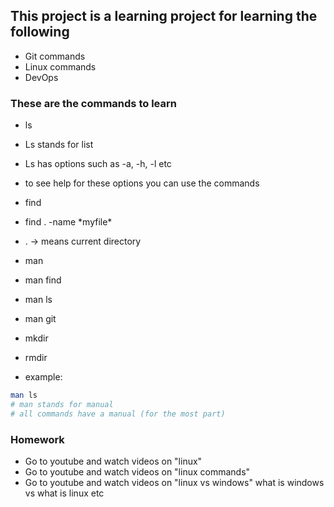 ## This project is a learning project for learning the following

* Git commands
* Linux commands
* DevOps

### These are the commands to learn

* ls
* Ls stands for list
* Ls has options such as -a, -h, -l etc
* to see help for these options you can use the commands

* find
* find . -name \*myfile\*
* . -> means current directory

* man
* man find
* man ls
* man git

* mkdir
* rmdir

- example:

```bash
man ls 
# man stands for manual
# all commands have a manual (for the most part)
```

### Homework
* Go to youtube and watch videos on "linux"
* Go to youtube and watch videos on "linux commands"
* Go to youtube and watch videos on "linux vs windows" what is windows vs what is linux etc
